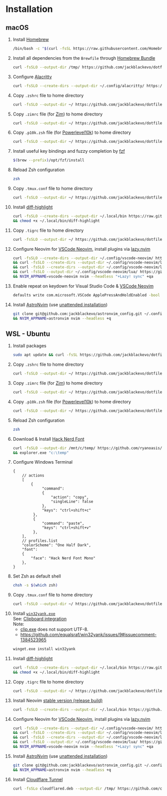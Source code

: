 # Installation

## macOS

1. Install [Homebrew](https://brew.sh/)
   ```bash
   /bin/bash -c "$(curl -fsSL https://raw.githubusercontent.com/Homebrew/install/HEAD/install.sh)"
   ```
2. Install all dependencies from the `Brewfile` through [Homebrew Bundle](https://docs.brew.sh/Manpage#bundle-subcommand)
   ```bash
   curl -fsSLO --output-dir /tmp/ https://github.com/jackblackevo/dotfiles/raw/main/macOS/Brewfile && brew bundle --file /tmp/Brewfile && rm /tmp/Brewfile
   ```
3. Configure [Alacritty](https://alacritty.org/)
   ```bash
   curl -fsSLO --create-dirs --output-dir ~/.config/alacritty/ https://github.com/jackblackevo/dotfiles/raw/main/macOS/.config/alacritty/alacritty.toml
   ```
4. Copy `.zshrc` file to home directory
   ```bash
   curl -fsSLO --output-dir ~/ https://github.com/jackblackevo/dotfiles/raw/main/macOS/.zshrc
   ```
5. Copy `.zimrc` file (for [Zim](https://zimfw.sh/)) to home directory
   ```bash
   curl -fsSLO --output-dir ~/ https://github.com/jackblackevo/dotfiles/raw/main/.zimrc
   ```
6. Copy `.p10k.zsh` file (for [Powerlevel10k](https://github.com/romkatv/powerlevel10k)) to home directory
   ```bash
   curl -fsSLO --output-dir ~/ https://github.com/jackblackevo/dotfiles/raw/main/.p10k.zsh
   ```
7. Install useful key bindings and fuzzy completion by [fzf](https://github.com/junegunn/fzf#using-homebrew)
   ```bash
   $(brew --prefix)/opt/fzf/install
   ```
8. Reload Zsh configuration
   ```bash
   zsh
   ```
9. Copy `.tmux.conf` file to home directory
   ```bash
   curl -fsSLO --output-dir ~/ https://github.com/jackblackevo/dotfiles/raw/main/.tmux.conf
   ```
10. Install [diff-highlight](https://github.com/git/git/tree/master/contrib/diff-highlight)
    ```bash
    curl -fsSLO --create-dirs --output-dir ~/.local/bin https://raw.githubusercontent.com/git/git/v2.13.2/contrib/diff-highlight/diff-highlight \
    && chmod +x ~/.local/bin/diff-highlight
    ```
11. Copy `.tigrc` file to home directory
    ```bash
    curl -fsSLO --output-dir ~/ https://github.com/jackblackevo/dotfiles/raw/main/macOS/.tigrc
    ```
12. Configure Neovim for [VSCode Neovim](https://github.com/vscode-neovim/vscode-neovim), install plugins via [lazy.nvim](https://github.com/folke/lazy.nvim#-usage)
    ```bash
    curl -fsSLO --create-dirs --output-dir ~/.config/vscode-neovim/ https://github.com/jackblackevo/dotfiles/raw/main/.config/vscode-neovim/init.lua \
    && curl -fsSLO --create-dirs --output-dir ~/.config/vscode-neovim/lua/ https://github.com/jackblackevo/dotfiles/raw/main/.config/vscode-neovim/lua/plugins.lua \
    && curl -fsSLO --create-dirs --output-dir ~/.config/vscode-neovim/lua/ https://github.com/jackblackevo/dotfiles/raw/main/.config/vscode-neovim/lua/settings.lua \
    && curl -fsSLO --output-dir ~/.config/vscode-neovim/lua/ https://github.com/jackblackevo/dotfiles/raw/main/.config/vscode-neovim/lua/mappings.lua \
    && NVIM_APPNAME=vscode-neovim nvim --headless "+Lazy! sync" +qa
    ```
13. Enable repeat on keydown for Visual Studio Code & [VSCode Neovim](https://github.com/vscode-neovim/vscode-neovim#-installation)
    ```bash
    defaults write com.microsoft.VSCode ApplePressAndHoldEnabled -bool false
    ```
14. Install [AstroNvim](https://astronvim.com/) (use [unattended installation](https://docs.astronvim.com/reference/alt_install/#unattended-installation))
    ```bash
    git clone git@github.com:jackblackevo/astronvim_config.git ~/.config/astronvim \
    && NVIM_APPNAME=astronvim nvim --headless +q
    ```

## WSL - Ubuntu

1. Install packages
   ```bash
   sudo apt update && curl -fsSL https://github.com/jackblackevo/dotfiles/raw/main/Ubuntu/pkgs | xargs sudo apt install -y
   ```
2. Copy `.zshrc` file to home directory
   ```bash
   curl -fsSLO --output-dir ~/ https://github.com/jackblackevo/dotfiles/raw/main/Ubuntu/.zshrc
   ```
3. Copy `.zimrc` file (for [Zim](https://zimfw.sh/)) to home directory
   ```bash
   curl -fsSLO --output-dir ~/ https://github.com/jackblackevo/dotfiles/raw/main/.zimrc
   ```
4. Copy `.p10k.zsh` file (for [Powerlevel10k](https://github.com/romkatv/powerlevel10k)) to home directory
   ```bash
   curl -fsSLO --output-dir ~/ https://github.com/jackblackevo/dotfiles/raw/main/.p10k.zsh
   ```
5. Reload Zsh configuration
   ```bash
   zsh
   ```
6. Download & Install [Hack Nerd Font](https://www.nerdfonts.com/font-downloads)
   ```bash
   curl -fsSLO --output-dir /mnt/c/temp/ https://github.com/ryanoasis/nerd-fonts/raw/master/patched-fonts/Hack/Regular/HackNerdFontMono-Regular.ttf \
   && explorer.exe "c:\temp"
   ```
7. Configure Windows Terminal
   ```jsonc
   {
       // actions
       [
           {
                "command":
                {
                    "action": "copy",
                    "singleLine": false
                },
                "keys": "ctrl+shift+c"
            },
            {
                "command": "paste",
                "keys": "ctrl+shift+v"
            },
       ],
       // profiles.list
       "colorScheme": "One Half Dark",
       "font":
       {
           "face": "Hack Nerd Font Mono"
       },
   }
   ```
8. Set Zsh as default shell
   ```bash
   chsh -s $(which zsh)
   ```
9. Copy `.tmux.conf` file to home directory
   ```bash
   curl -fsSLO --output-dir ~/ https://github.com/jackblackevo/dotfiles/raw/main/.tmux.conf
   ```
10. Install [`win32yank.exe`](https://github.com/equalsraf/win32yank)  
    See: [Clipboard integration](https://neovim.io/doc/user/provider.html#provider-clipboard)  
    Note:
    - [clip.exe](https://learn.microsoft.com/en-us/windows-server/administration/windows-commands/clip) does not support UTF-8.
    - https://github.com/equalsraf/win32yank/issues/9#issuecomment-1384523965
    ```bash
    winget.exe install win32yank
    ```
11. Install [diff-highlight](https://github.com/git/git/tree/master/contrib/diff-highlight)
    ```bash
    curl -fsSLO --create-dirs --output-dir ~/.local/bin https://raw.githubusercontent.com/git/git/v2.13.2/contrib/diff-highlight/diff-highlight \
    && chmod +x ~/.local/bin/diff-highlight
    ```
12. Copy `.tigrc` file to home directory
    ```bash
    curl -fsSLO --output-dir ~/ https://github.com/jackblackevo/dotfiles/raw/main/Ubuntu/.tigrc
    ```
13. Install Neovim [stable version (release build)](https://github.com/neovim/neovim/releases/tag/stable)
    ```bash
    curl -fsSLO --create-dirs --output-dir ~/.local/bin https://github.com/neovim/neovim/releases/download/stable/nvim.appimage && chmod u+x ~/.local/bin/nvim.appimage && ln -sf ~/.local/bin/nvim.appimage ~/.local/bin/nvim
    ```
14. Configure Neovim for [VSCode Neovim](https://github.com/vscode-neovim/vscode-neovim), install plugins via [lazy.nvim](https://github.com/folke/lazy.nvim#-usage)
    ```bash
    curl -fsSLO --create-dirs --output-dir ~/.config/vscode-neovim/ https://github.com/jackblackevo/dotfiles/raw/main/.config/vscode-neovim/init.lua \
    && curl -fsSLO --create-dirs --output-dir ~/.config/vscode-neovim/lua/ https://github.com/jackblackevo/dotfiles/raw/main/.config/vscode-neovim/lua/plugins.lua \
    && curl -fsSLO --create-dirs --output-dir ~/.config/vscode-neovim/lua/ https://github.com/jackblackevo/dotfiles/raw/main/.config/vscode-neovim/lua/settings.lua \
    && curl -fsSLO --output-dir ~/.config/vscode-neovim/lua/ https://github.com/jackblackevo/dotfiles/raw/main/.config/vscode-neovim/lua/mappings.lua \
    && NVIM_APPNAME=vscode-neovim nvim --headless "+Lazy! sync" +qa
    ```
15. Install [AstroNvim](https://astronvim.com/) (use [unattended installation](https://docs.astronvim.com/reference/alt_install/#unattended-installation))
    ```bash
    git clone git@github.com:jackblackevo/astronvim_config.git ~/.config/astronvim \
    && NVIM_APPNAME=astronvim nvim --headless +q
    ```
16. Install [Cloudflare Tunnel](https://developers.cloudflare.com/cloudflare-one/connections/connect-apps/)
    ```bash
    curl -fsSLo cloudflared.deb --output-dir /tmp/ https://github.com/cloudflare/cloudflared/releases/latest/download/cloudflared-linux-amd64.deb && sudo dpkg -i /tmp/cloudflared.deb ; rm /tmp/cloudflared.deb
    ```
